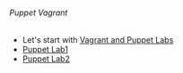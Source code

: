 ###### Puppet Vagrant 
  - Let's start with [Vagrant and Puppet Labs](https://github.com/boonchu/opslab/tree/vagrant1/vagrant)
  - [Puppet Lab1](https://github.com/boonchu/opslab/tree/vagrant1/vagrant/puppetlab1)
  - [Puppet Lab2](https://github.com/boonchu/opslab/tree/vagrant1/vagrant/puppetlab2)
